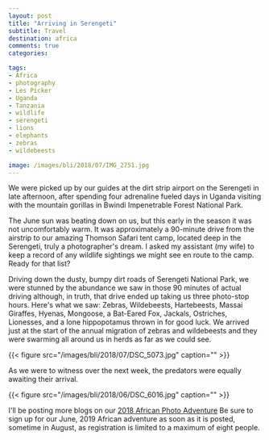 ```yaml
---
layout: post
title: "Arriving in Serengeti"
subtitle: Travel
destination: africa
comments: true
categories:

tags:
- Africa
- photography
- Les Picker
- Uganda
- Tanzania
- wildlife
- serengeti
- lions
- elephants
- zebras
- wildebeests

image: /images/bli/2018/07/IMG_2751.jpg
---
```


We were picked up by our guides at the dirt strip airport on the Serengeti in late afternoon, after spending four adrenaline fueled days in Uganda visiting with the mountain gorillas in Bwindi Impenetrable Forest National Park. 

The June sun was beating down on us, but this early in the season it was not uncomfortably warm. It was approximately a 90-minute drive from the airstrip to our amazing Thomson Safari tent camp, located deep in the Serengeti, truly a photographer's dream. I asked my assistant (my wife) to keep a record of any wildlife sightings we might see en route to the camp. Ready for that list?

<!--more-->

Driving down the dusty, bumpy dirt roads of Serengeti National Park, we were stunned by the abundance we saw in those 90 minutes of actual driving although, in truth, that drive ended up taking us three photo-stop hours. Here's what we saw: Zebras, Wildebeests, Hartebeests, Massai Giraffes, Hyenas, Mongoose, a Bat-Eared Fox, Jackals, Ostriches, Lionesses, and a lone hippopotamus thrown in for good luck. We arrived just at the start of the annual migration of zebras and wildebeests and they were swarming all around us in herds as far as we could see. 

{{< figure src="/images/bli/2018/07/DSC_5073.jpg" caption="" >}}

As we were to witness over the next week, the predators were equally awaiting their arrival. 

{{< figure src="/images/bli/2018/06/DSC_6016.jpg" caption="" >}}

I'll be posting more blogs on our [2018 African Photo Adventure](http://tour.lesterpickerphoto.com/page/821) Be sure to sign up for our June, 2019 African adventure as soon as it is posted, sometime in August, as registration is limited to a maximum of eight people. 







